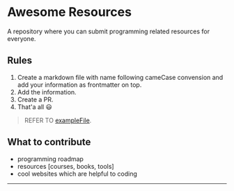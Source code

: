 # Awesome Resources

A repository where you can submit programming related resources for everyone.

## Rules

1.  Create a markdown file with name following cameCase convension and add your information as frontmatter on top.
2.  Add the information.
3.  Create a PR.
4.  That'a all 😃

> REFER TO [exampleFile](/exampleFile.md).

## What to contribute

- programming roadmap
- resources [courses, books, tools]
- cool websites which are helpful to coding

---
